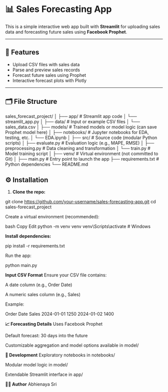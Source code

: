 # 📊 Sales Forecasting App

This is a simple interactive web app built with **Streamlit** for uploading sales data and forecasting future sales using **Facebook Prophet**.

---

## 🚀 Features

- Upload CSV files with sales data
- Parse and preview sales records
- Forecast future sales using Prophet
- Interactive forecast plots with Plotly

---

## 🗂️ File Structure

sales_forecast_project/
│
├── app/                   # Streamlit app code
│   └── streamlit_app.py
│
├── data/                  # Input or example CSV files
│   └── sales_data.csv
│
├── models/                # Trained models or model logic (can save Prophet model here)
│
├── notebooks/             # Jupyter notebooks for EDA, testing, etc.
│   └── EDA.ipynb
│
├── src/                   # Source code (modular Python scripts)
│   ├── evaluate.py        # Evaluation logic (e.g., MAPE, RMSE)
│   ├── preprocessing.py   # Data cleaning and transformation
│   └── train.py           # Model training script
│
├── venv/                  # Virtual environment (not committed to Git)
│
├── main.py                # Entry point to launch the app
├── requirements.txt       # Python dependencies
└── README.md     

## ⚙️ Installation

1. **Clone the repo:**

git clone https://github.com/your-username/sales-forecasting-app.git
cd sales-forecast_project

Create a virtual environment (recommended):

bash
Copy
Edit
python -m venv venv
venv\Scripts\activate  # Windows

**Install dependencies:**

pip install -r requirements.txt

Run the app:

python main.py


**Input CSV Format**
Ensure your CSV file contains:

A date column (e.g., Order Date)

A numeric sales column (e.g., Sales)

Example:

Order Date	Sales
2024-01-01	1250
2024-01-02	1400

**📈 Forecasting Details**
Uses Facebook Prophet

Default forecast: 30 days into the future

Customizable aggregation and model options available in model/

**🧪 Development**
Exploratory notebooks in notebooks/

Modular model logic in model/

Extendable Streamlit interface in app/

**🧑‍💻 Author**
Abhienaya Sri

